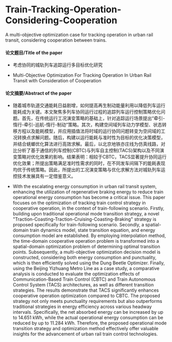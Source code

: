 # Train-Tracking-Operation-Considering-Cooperation
A multi-objective optimization case for tracking operation in urban rail transit, considering cooperation between trains. 

#### 论文题目/Title of the paper
- 考虑协同的城轨列车追踪运行多目标优化研究
  
- Multi-Objective Optimization For Tracking Operation In Urban Rail Transit with Consideration of Cooperation
#### 论文摘要/Abstract of the paper
- 随着城市轨道交通能耗日益剧增，如何提高再生制动能量利用以降低列车运行能耗成为关键。本文聚焦多列车协同运行过程的追踪列车运行控制策略优化问题。首先，在传统运行工况演变策略的基础上，针对追踪运行场景提出“牵引-惰行-牵引-巡航-惰行-制动”策略。其次，构建空间域列车动力学模型、状态转移方程以及能耗模型，并应用插值法将时域的运行协同问题转变为空间域的工况转换点求解问题。随后，构建以运行能耗与准时性为目标的优化决策模型，并结合蜣螂优化算法进行高效求解。最后，以北京地铁亦庄线为仿真线路，对比分析了基于通信的列车控制(CBTC)与列车自主控制(TACS)架构以及不同演变策略对优化效果的影响。结果表明：相较于CBTC，TACS显著提升协同运行优化效果；所提出策略满足准时性需求的同时，在不同发车间隔下的能耗表现均优于传统策略。因此，所提出的工况演变策略与优化求解方法对城轨列车运控技术发展具有一定借鉴意义。

- With the escalating energy consumption in urban rail transit system, enhancing the utilization of regenerative braking energy to reduce train operational energy consumption has become a critical issue. This paper focuses on the optimization of tracking train control strategy in cooperative operation, in the context of train-following scenario. Firstly, building upon traditional operational mode transition strategy, a novel "Traction-Coasting-Traction-Cruising-Coasting-Braking" strategy is proposed specifically for train-following scenario. Secondly, a spatial-domain train dynamics model, state transition equation, and energy consumption model are established. By employing interpolation method, the time-domain cooperative operation problem is transformed into a spatial-domain optimization problem of determining optimal transition points. Subsequently, a multi-objective optimization decision model is constructed, considering both energy consumption and punctuality, which is then efficiently solved using the Dung Beetle Optimizer. Finally, using the Beijing Yizhuang Metro Line as a case study, a comparative analysis is conducted to evaluate the optimization effects of Communication-Based Train Control (CBTC) and Train Autonomous Control System (TACS) architectures, as well as different transition strategies. The results demonstrate that TACS significantly enhances cooperative operation optimization compared to CBTC. The proposed strategy not only meets punctuality requirements but also outperforms traditional strategies in energy efficiency across various headway intervals. Specifically, the net absorbed energy can be increased by up to 14.651 kWh, while the actual operational energy consumption can be reduced by up to 11.284 kWh. Therefore, the proposed operational mode transition strategy and optimization method effectively offer valuable insights for the advancement of urban rail train control technologies.
